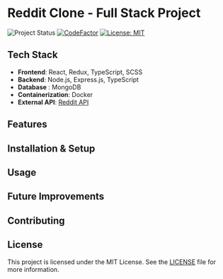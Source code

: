 # Reddit Clone - Full Stack Project

![Project Status](https://img.shields.io/badge/Project%20Status-In%20Progress-orange?style=flat-square)
[![CodeFactor](https://www.codefactor.io/repository/github/lndbgaa/reddit-clone/badge?style=flat-square)](https://www.codefactor.io/repository/github/lndbgaa/reddit-clone)
[![License: MIT](https://img.shields.io/badge/License-MIT-blue?style=flat-square)](LICENSE)

## Tech Stack

- **Frontend**: React, Redux, TypeScript, SCSS
- **Backend**: Node.js, Express.js, TypeScript
- **Database** : MongoDB
- **Containerization**: Docker
- **External API**: [Reddit API](https://business.reddithelp.com/s/article/Create-a-Reddit-Application)

## Features

## Installation & Setup

## Usage

## Future Improvements

## Contributing

## License

This project is licensed under the MIT License. See the [LICENSE](LICENSE) file for more information.

